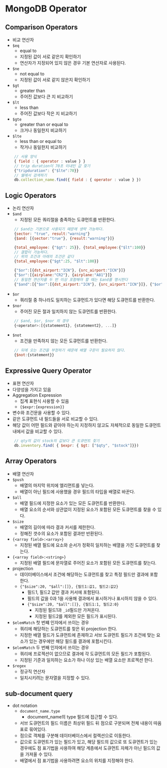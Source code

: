 # MongoDB Operator

## Comparison Operators
  
* 비교 연산자
* `$eq`
  * equal to
  * 지정된 값이 서로 같은지 확인하기
  * 연산자가 지정되어 있지 않은 경우 기본 연산자로 사용된다.
* `$ne`
  * not equal to
  * 지정된 값이 서로 같지 않은지 확인하기
* `$gt`
  * greater than
  * 주어진 값보다 큰 지 비교하기
* `$lt`
  * less than
  * 주어진 값보다 작은 지 비교하기
* `$gte`
  * greater than or equal to
  * 크거나 동일한지 비교하기
* `$lte`
  * less than or equal to
  * 작거나 동일한지 비교하기

```javascript
    // 사용 양식
    { field : { operator : value } }
    // trip duration이 70초 이내인 값 찾기
    {"tripduration": {"$lte":70}}
    // 쉘에서 검색하기
    db.collection_name.find({ field : { operator : value } })
```

## Logic Operators

* 논리 연산자
* `$and`
  * 지정된 모든 쿼리절을 충족하는 도큐먼트를 반환한다.

```javascript
    // $and는 기본으로 사용되기 때문에 생략 가능하다. 
    {sector: "true", result:"warning"}
    {$and: [{sector:"true"}, {result:"warning"}]}

    {total_employee: {"$gt": 25}}, {total_employee:{"$lt":100}}
    // 결합이 가능하다. 
    // 위의 조건과 아래의 조건은 같다
    {total_employee:{"$gt":25, "$lt":100}}

    {"$or":[{dst_airport:"ICN"}, {src_airport:"ICN"}]}
    {"$or":[{airplane:"CR2"}, {airplane:"A81"}]}
    // 동일한 연산자를 두 번 이상 포함해야 할 때는 $and를 명시한다
    {"$and":[{"$or":[{dst_airport:"ICN"}, {src_airport:"ICN"}]}, {"$or":[{airplane:"CR2"}, {airplane:"A81"}]}]}

```

* `$or`
  * 쿼리절 중 하나라도 일치하는 도큐먼트가 있다면 해당 도큐먼트를 반환한다. 
* `$nor`
  * 주어진 모든 절과 일치하지 않는 도큐먼트를 반환한다.

```javascript
    // $and, $or, $nor 의 경우
    {<operator>:[{statement1}, {statement2}, ...]}
```

* `$not`
  * 조건을 만족하지 않는 모든 도큐먼트를 반환한다. 

```javascript
    // 뒤에 오는 조건을 부정하기 때문에 배열 구문이 필요하지 않다. 
    {$not:{statement}}
```

## Expressive Query Operator

* 표현 연산자
* 다양성을 가지고 있음
* Aggregation Expression
  * 집계 표현식 사용할 수 있음
  * `{$expr:{expression}}`
* 변수와 조건문을 사용할 수 있다.
* 같은 도큐먼트 내 필드들을 서로 비교할 수 있다. 
* 해당 값이 어떤 필드와 같아야 하는지 지정하지 않고도 자체적으로 동일한 도큐먼트 내에서 값을 비교할 수 있다. 
  
```javascript
    // qty의 값이 stock의 값보다 큰 도큐먼트 찾기
    db.inventory.find( { $expr: { $gt: ["$qty", "$stock"]}})
```

## Array Operators

* 배열 연산자
* `$push` 
  * 배열의 마지막 위치에 엘리먼트를 넣는다.
  * 배열이 아닌 필드에 사용했을 경우 필드의 타입을 배열로 바꾼다.
* `$all`
  * 배열 필드에 지정한 요소가 있는 모든 도큐먼트를 반환한다.
  * 배열 요소의 순서와 상관없이 지정된 요소가 포함된 모든 도큐먼트를 찾을 수 있다. 
* `$size` 
  * 배열의 길이에 따라 결과 커서를 제한한다. 
  * 정해진 갯수의 요소가 포함된 결과만 반환된다. 
* `{<array field>:<array>}`
  * 지정된 배열 필드에 요소와 순서가 정확히 일치하는 배열을 가진 도큐먼트를 찾는다. 
* `{<array field>:<string>}`
  * 지정된 배열 필드에 문자열로 주어진 요소가 포함된 모든 도큐먼트를 찾는다.
* projection
  * 데이터베이스에서 조건에 해당하는 도큐먼트를 찾고 특정 필드만 결과에 포함한다. 
  * `{"$size":20, "$all":[]}, {필드1:값1, 필드2:값2}`
    * 필드1, 필드2 값만 결과 커서에 포함된다. 
    * 필드의 값을 0과 1을 사용해 결과에서 표시하거나 표시하지 않을 수 있다.
    * `{"$size":20, "$all":[]}, {필드1:1, 필드2:0}` 
      * 지정된 필드1과 `_id`필드만 가져온다.
      * 지정된 필드2를 제외한 모든 필드가 표시된다.
* `$elemMatch` 첫 번쨰 인자에서 쓰이는 경우
  * 쿼리에 해당하는 도큐먼트를 찾은 뒤 projection 한다. 
  * 지정한 배열 필드가 도큐먼트에 존재하고 서브 도큐먼트 필드가 조건에 맞는 요소가 있는 경우에만 해당 필드를 결과에 포함시킨다. 
* `$elemMatch` 두 번째 인자에서 쓰이는 경우
  * 쿼리에 프로젝션이 없으므로 결과에 각 도큐먼트의 모든 필드가 포함된다. 
  * 지정된 기준과 일치하는 요소가 하나 이상 있는 배열 요소만 프로젝션 한다. 
* `$regex`
  * 정규직 연산자
  * 일치시키려는 문자열을 지정할 수 있다. 

## sub-document query

* dot notation
  * `document_name.type`
    * document_name의 type 필드에 접근할 수 있다. 
  * 서브 도큐먼트의 필드 이름은 최상위 필드 뒤 점으로 구분되며 전체 내용이 따옴표로 묶여있다. 
  * 점으로 객체를 구분해 데이터베이스에서 컬렉션으로 이동한다.
  * 값으로 도큐먼트가 있는 필드가 있고, 해당 필드의 값으로 또 도큐먼트가 있는 경우에도 점 표기법을 사용하여 해당 계층에서 도큐먼트 자체가 아닌 필드의 값을 가져올 수 있다. 
  * 배열에서 점 표기법을 사용하려면 요소의 위치를 지정해야 한다. 